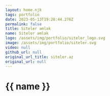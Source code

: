 ```yaml
---
layout: home.njk
tags: portfolio
date: 2023-05-13T19:28:44.276Z
permalink: false
title: Siteler əmlak
name: Siteler əmlak
logo: /assets/img/portfolio/siteler_logo.svg
image: /assets/img/portfolio/siteler.svg
video: null
github_url: null
original_url_title: siteler.az
original_url: null
---
```


# {{ name }}